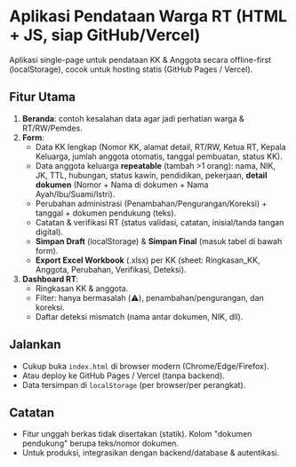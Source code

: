 
# Aplikasi Pendataan Warga RT (HTML + JS, siap GitHub/Vercel)

Aplikasi single-page untuk pendataan KK & Anggota secara offline-first (localStorage), cocok untuk hosting statis (GitHub Pages / Vercel).

## Fitur Utama
1. **Beranda**: contoh kesalahan data agar jadi perhatian warga & RT/RW/Pemdes.
2. **Form**:
   - Data KK lengkap (Nomor KK, alamat detail, RT/RW, Ketua RT, Kepala Keluarga, jumlah anggota otomatis, tanggal pembuatan, status KK).
   - Data anggota keluarga **repeatable** (tambah >1 orang): nama, NIK, JK, TTL, hubungan, status kawin, pendidikan, pekerjaan, **detail dokumen** (Nomor + Nama di dokumen + Nama Ayah/Ibu/Suami/Istri).
   - Perubahan administrasi (Penambahan/Pengurangan/Koreksi) + tanggal + dokumen pendukung (teks).
   - Catatan & verifikasi RT (status validasi, catatan, inisial/tanda tangan digital).
   - **Simpan Draft** (localStorage) & **Simpan Final** (masuk tabel di bawah form).
   - **Export Excel Workbook** (.xlsx) per KK (sheet: Ringkasan_KK, Anggota, Perubahan, Verifikasi, Deteksi).
3. **Dashboard RT**:
   - Ringkasan KK & anggota.
   - Filter: hanya bermasalah (⚠️), penambahan/pengurangan, dan koreksi.
   - Daftar deteksi mismatch (nama antar dokumen, NIK, dll).

## Jalankan
- Cukup buka `index.html` di browser modern (Chrome/Edge/Firefox).
- Atau deploy ke GitHub Pages / Vercel (tanpa backend).
- Data tersimpan di `localStorage` (per browser/per perangkat).

## Catatan
- Fitur unggah berkas tidak disertakan (statik). Kolom "dokumen pendukung" berupa teks/nomor dokumen.
- Untuk produksi, integrasikan dengan backend/database & autentikasi.
